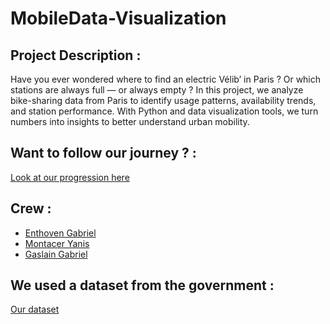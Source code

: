 # MobileData-Visualization

## Project Description : 

Have you ever wondered where to find an electric Vélib’ in Paris ? Or which stations are always full — or always empty ?
In this project, we analyze bike-sharing data from Paris to identify usage patterns, availability trends, and station performance. With Python and data visualization tools, we turn numbers into insights to better understand urban mobility.

## Want to follow our journey ? :
[Look at our progression here](./Progress_wiki)

## Crew :
- [Enthoven Gabriel](https://github.com/gabentho)
- [Montacer Yanis](https://github.com/YanisMtcr)
- [Gaslain Gabriel](https://github.com/gabgsln)

## We used a dataset from the government :
[Our dataset](https://transport.data.gouv.fr/datasets/velib-velos-et-bornes-disponibilite-temps-reel)
